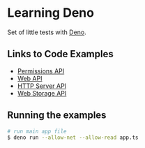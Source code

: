 # Learning Deno

Set of little tests with [Deno](https://deno.land/).

## Links to Code Examples

- [Permissions API](./permission-api/readme.md)
- [Web API](./web-platform-api/readme.md)
- [HTTP Server API](./http-server-api/readme.md)
- [Web Storage API](./web-storage-api/readme.md)

## Running the examples

```bash
# run main app file
$ deno run --allow-net --allow-read app.ts
```
